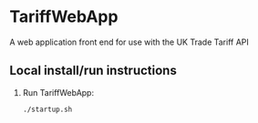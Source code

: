 # TariffWebApp

A web application front end for use with the UK Trade Tariff API

## Local install/run instructions

1. Run TariffWebApp:

    ```
    ./startup.sh
    ```